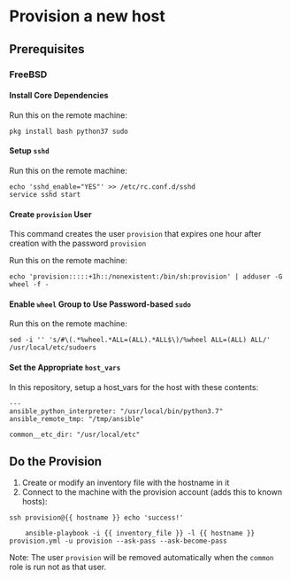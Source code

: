 # Provision a new host

## Prerequisites

### FreeBSD

#### Install Core Dependencies

Run this on the remote machine:
```
pkg install bash python37 sudo
```

#### Setup `sshd`

Run this on the remote machine:
```
echo 'sshd_enable="YES"' >> /etc/rc.conf.d/sshd
service sshd start
```

#### Create `provision` User

This command creates the user `provision` that expires one hour after creation with the password `provision`

Run this on the remote machine:
```
echo 'provision:::::+1h::/nonexistent:/bin/sh:provision' | adduser -G wheel -f - 
```

#### Enable `wheel` Group to Use Password-based `sudo`

Run this on the remote machine:
```
sed -i '' 's/#\(.*%wheel.*ALL=(ALL).*ALL$\)/%wheel ALL=(ALL) ALL/' /usr/local/etc/sudoers
```

#### Set the Appropriate `host_vars`

In this repository, setup a host_vars for the host with these contents:
```
---
ansible_python_interpreter: "/usr/local/bin/python3.7"
ansible_remote_tmp: "/tmp/ansible"

common__etc_dir: "/usr/local/etc"
```

## Do the Provision

1) Create or modify an inventory file with the hostname in it
2) Connect to the machine with the provision account (adds this to known hosts):

```
ssh provision@{{ hostname }} echo 'success!'
```

```
    ansible-playbook -i {{ inventory_file }} -l {{ hostname }} provision.yml -u provision --ask-pass --ask-become-pass
```

Note: The user `provision` will be removed automatically when the `common` role is run not as that user.
